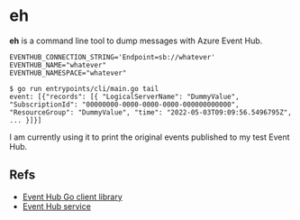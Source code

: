# eh

**eh** is a command line tool to dump messages with Azure Event Hub.

```shell
EVENTHUB_CONNECTION_STRING='Endpoint=sb://whatever'
EVENTHUB_NAME="whatever"
EVENTHUB_NAMESPACE="whatever"

$ go run entrypoints/cli/main.go tail
event: [{"records": [{ "LogicalServerName": "DummyValue", "SubscriptionId": "00000000-0000-0000-0000-000000000000", "ResourceGroup": "DummyValue", "time": "2022-05-03T09:09:56.5496795Z", ... }]}]
```

I am currently using it to print the original events published to my test Event Hub.

## Refs

- [Event Hub Go client library](https://github.com/Azure/azure-event-hubs-go)
- [Event Hub service](https://azure.microsoft.com/en-us/services/event-hubs/)

